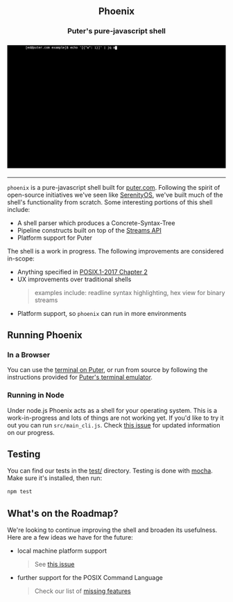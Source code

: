 <h2 align="center">Phoenix</h2>
<h3 align="center">Puter's pure-javascript shell</h3>
<h3 align="center"><img alt="" src="./doc/readme-gif.gif"></h3>
<hr>

`phoenix` is a pure-javascript shell built for [puter.com](https://puter.com).
Following the spirit of open-source initiatives we've seen like
[SerenityOS](https://serenityos.org/),
we've built much of the shell's functionality from scratch.
Some interesting portions of this shell include:
- A shell parser which produces a Concrete-Syntax-Tree
- Pipeline constructs built on top of the [Streams API](https://developer.mozilla.org/en-US/docs/Web/API/Streams_API)
- Platform support for Puter

The shell is a work in progress. The following improvements are considered in-scope:
- Anything specified in [POSIX.1-2017 Chapter 2](https://pubs.opengroup.org/onlinepubs/9699919799.2018edition/utilities/V3_chap02.html)
- UX improvements over traditional shells
  > examples include: readline syntax highlighting, hex view for binary streams
- Platform support, so `phoenix` can run in more environments

## Running Phoenix

### In a Browser

You can use the [terminal on Puter](https://puter.com/app/terminal),
or run from source by following the instructions provided for
[Puter's terminal emulator](https://github.com/HeyPuter/terminal).

### Running in Node

Under node.js Phoenix acts as a shell for your operating system.
This is a work-in-progress and lots of things are not working
yet. If you'd like to try it out you can run `src/main_cli.js`.
Check [this issue](https://github.com/HeyPuter/phoenix/issues/14)
for updated information on our progress.

## Testing

You can find our tests in the [test/](./test) directory.
Testing is done with [mocha](https://www.npmjs.com/package/mocha).
Make sure it's installed, then run:

```sh
npm test
```

## What's on the Roadmap?

We're looking to continue improving the shell and broaden its usefulness.
Here are a few ideas we have for the future:

- local machine platform support
  > See [this issue](https://github.com/HeyPuter/phoenix/issues/14)
- further support for the POSIX Command Language
  > Check our list of [missing features](doc/missing-posix.md)

